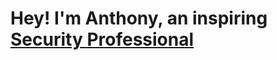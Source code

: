 
<h1>Hey! I'm Anthony, an inspiring <a href="https://www.linkedin.com/in/theantwest/"> Security Professional</a></h1>

